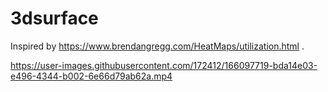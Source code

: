 # 3dsurface
Inspired by https://www.brendangregg.com/HeatMaps/utilization.html .



https://user-images.githubusercontent.com/172412/166097719-bda14e03-e496-4344-b002-6e66d79ab62a.mp4


